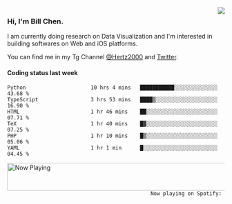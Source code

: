 <img  align="right" src="https://github-readme-stats.vercel.app/api?username=BillChen2k&show_icons=false&count_private=true&hide_title=true">

### Hi, I'm Bill Chen.

I am currently doing research on Data Visualization and I'm interested in building softwares on Web and iOS platforms.

You can find me in my Tg Channel [@Hertz2000](https://t.me/Hertz2000) and [Twitter](https://twitter.com/billchen2k).

#### Coding status last week

<!--START_SECTION:waka-->

```text
Python                     10 hrs 4 mins   ███████████░░░░░░░░░░░░░░   43.68 %
TypeScript                 3 hrs 53 mins   ████▒░░░░░░░░░░░░░░░░░░░░   16.90 %
HTML                       1 hr 46 mins    ██░░░░░░░░░░░░░░░░░░░░░░░   07.71 %
TeX                        1 hr 40 mins    █▓░░░░░░░░░░░░░░░░░░░░░░░   07.25 %
PHP                        1 hr 10 mins    █▒░░░░░░░░░░░░░░░░░░░░░░░   05.06 %
YAML                       1 hr 1 min      █░░░░░░░░░░░░░░░░░░░░░░░░   04.45 %
```

<!--END_SECTION:waka-->


<div>
<a href="https://spotify-now-playing.billchen2k.vercel.app/now-playing?open">
   <img align="right" src="https://spotify-now-playing.billchen2k.vercel.app/now-playing" width="540" height="64" alt="Now Playing">
</a>
</div>

<div>
<p align="right"><code>Now playing on Spotify: </code></p>
</div>

<!--
**BillChen2K/BillChen2K** is a ✨ _special_ ✨ repository because its `README.md` (this file) appears on your GitHub profile.

Here are some ideas to get you started:

- 🔭 I’m currently working on ...
- 🌱 I’m currently learning ...
- 👯 I’m looking to collaborate on ...
- 🤔 I’m looking for help with ...
- 💬 Ask me about ...
- 📫 How to reach me: ...
- 😄 Pronouns: ...
- ⚡ Fun fact: ...
-->
